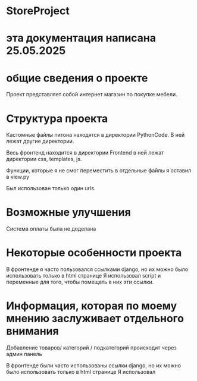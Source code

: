 # StoreProject
# эта документация написана 25.05.2025

# общие сведения о проекте

Проект представляет собой интернет магазин по покупке мебели.

# Структура проекта

Кастомные файлы питона находятся в директории PythonCode. В ней лежат другие директории.

Весь фронтенд находится в директории Frontend в ней лежат директории css, templates, js.

Функции, которые я не смог переместить в отдельные файлы я оставил в view.py

Был использован только один urls.

# Возможные улучшения

Система оплаты была не доделана

# Некоторые особенности проекта

В фронтенде я часто пользовался ссылками django, но их можно было использовать только в html странице
Я использовал script и переменные для того, чтобы помещать в них эти ссылки.

# Информация, которая по моему мнению заслуживает отдельного внимания

Добавление товаров/ категорий / подкатегорий происходит через админ панель

В фронтенде были часто использованы ссылки django, но их можно было использовать только в html странице
Я использовал <script> и переменные для того, чтобы ссылки находились в них.

Товары те что в корзине, привязаны к конкретному пользователю для удобства пользованием аккаунта с разных устройств

## Принципы и стиль кода

В данном проекте реализованы следующие подходы к написанию и организации кода:

- Проект разработан с учетом принципа KISS (Keep It Simple, Stupid): решения реализованы максимально просто и понятно, без излишней сложности.
- Применён принцип DRY (Don't Repeat Yourself): повторяющиеся фрагменты кода вынесены в отдельные функции и классы для облегчения поддержки и развития.
- Соблюдаются практики чистого кода: код структурирован, читаем, логически разделён по модулям, уделено внимание именованию и организации файлов.
- Для переменных, функций, файлов используется стиль именования snake_case.
- Архитектура проекта построена так, чтобы её было легко поддерживать и расширять: логика разделена по модулям, используются ООП-подходы там, где это оправдано.

